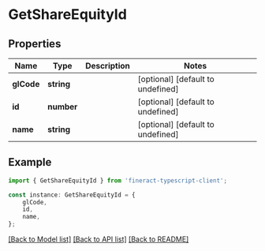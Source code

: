 # GetShareEquityId


## Properties

Name | Type | Description | Notes
------------ | ------------- | ------------- | -------------
**glCode** | **string** |  | [optional] [default to undefined]
**id** | **number** |  | [optional] [default to undefined]
**name** | **string** |  | [optional] [default to undefined]

## Example

```typescript
import { GetShareEquityId } from 'fineract-typescript-client';

const instance: GetShareEquityId = {
    glCode,
    id,
    name,
};
```

[[Back to Model list]](../README.md#documentation-for-models) [[Back to API list]](../README.md#documentation-for-api-endpoints) [[Back to README]](../README.md)
